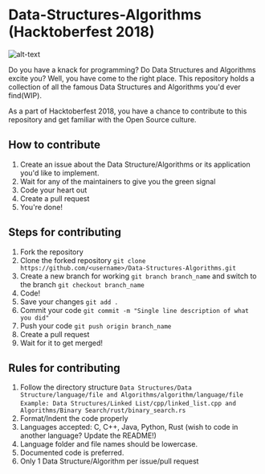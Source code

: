 # Data-Structures-Algorithms (Hacktoberfest 2018)

![alt-text](https://assets.digitalocean.com/ghost/2018/09/Hacktoberfest_2018_twitter_facebook1_2134x1068.png)

Do you have a knack for programming? Do Data Structures and Algorithms excite you? Well, you have come to the right place. This repository holds a collection of all the famous Data Structures and Algorithms you'd ever find(WIP).

As a part of Hacktoberfest 2018, you have a chance to contribute to this repository and get familiar with the Open Source culture.

## How to contribute
1. Create an issue about the Data Structure/Algorithms or its application you'd like to implement.
2. Wait for any of the maintainers to give you the green signal
3. Code your heart out
4. Create a pull request
5. You're done!

## Steps for contributing
1. Fork the repository
2. Clone the forked repository ```git clone https://github.com/<username>/Data-Structures-Algorithms.git```
3. Create a new branch for working ```git branch branch_name``` and switch to the branch ```git checkout branch_name```
4. Code!
5. Save your changes ```git add .```
6. Commit your code ```git commit -m "Single line description of what you did"```
7. Push your code ```git push origin branch_name```
8. Create a pull request
9. Wait for it to get merged!

## Rules for contributing
1. Follow the directory structure 
```Data Structures/Data Structure/language/file and Algorithms/algorithm/language/file```
```Example: Data Structures/Linked List/cpp/linked_list.cpp and Algorithms/Binary Search/rust/binary_search.rs```
2. Format/Indent the code properly
3. Languages accepted: C, C++, Java, Python, Rust (wish to code in another language? Update the README!)
4. Language folder and file names should be lowercase.
5. Documented code is preferred.
6. Only 1 Data Structure/Algorithm per issue/pull request
